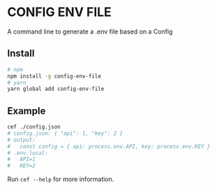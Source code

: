 # CONFIG ENV FILE

A command line to generate a .env file based on a Config

## Install

```bash
# npm
npm install -g config-env-file
# yarn
yarn global add config-env-file
```

## Example

```bash
cef ./config.json
# config.json: { "api": 1, "key": 2 }
# output:
#   const config = { api: process.env.API, key: process.env.KEY }
# .env.local:
#   API=1
#   KEY=2
```

Run `cef --help` for more information.
